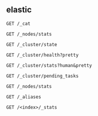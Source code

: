 ## elastic

    GET /_cat

    GET /_nodes/stats

    GET /_cluster/state

    GET /_cluster/health?pretty

    GET /_cluster/stats?human&pretty

    GET /_cluster/pending_tasks

    GET /_nodes/stats

    GET /_aliases

    GET /<index>/_stats
